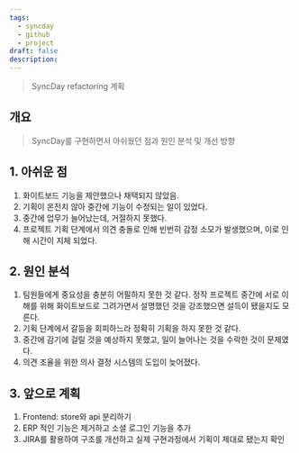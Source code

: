 ```yaml
---
tags:
  - syncday
  - github
  - project
draft: false
description:
---
```

> SyncDay refactoring 계획

## 개요
> SyncDay를 구현하면서 아쉬웠던 점과 원인 분석 및 개선 방향

## 1. 아쉬운 점
1. 화이트보드 기능을 제안했으나 채택되지 않았음.
2. 기획이 온전치 않아 중간에 기능이 수정되는 일이 있었다.
3. 중간에 업무가 늘어났는데, 거절하지 못했다.
4. 프로젝트 기획 단계에서 의견 충돌로 인해 빈번히 감정 소모가 발생했으며, 이로 인해 시간이 지체 되었다.




## 2. 원인 분석
1. 팀원들에게 중요성을 충분히 어필하지 못한 것 같다. 정작 프로젝트 중간에 서로 이해를 위해 화이트보드로 그려가면서 설명했던 것을 강조했으면 설득이 됐을지도 모른다.
2. 기획 단계에서 갈등을 회피하느라 정확히 기획을 하지 못한 것 같다.  
3. 중간에 감기에 걸릴 것을 예상하지 못했고, 일이 늘어나는 것을 수락한 것이 문제였다.
4. 의견 조율을 위한 의사 결정 시스템의 도입이 늦어졌다.

## 3. 앞으로 계획
1. Frontend: store와 api 분리하기
2. ERP 적인 기능은 제거하고 소셜 로그인 기능을 추가 
3. JIRA를 활용하여 구조를 개선하고 실제 구현과정에서 기획이 제대로 됐는지 확인